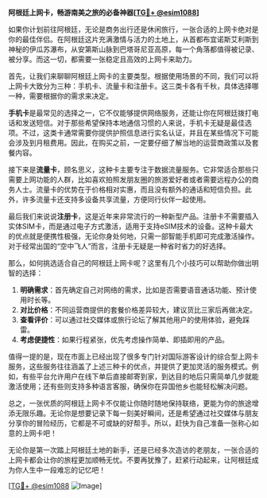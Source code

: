 **阿根廷上网卡，畅游南美之旅的必备神器[[TG💪+ @esim1088](https://t.me/s/esim1088)]**

如果你计划前往阿根廷，无论是商务出行还是休闲旅行，一张合适的上网卡绝对是你的最佳伴侣。在阿根廷这片充满激情与活力的土地上，从首都布宜诺斯艾利斯到神秘的伊瓜苏瀑布，从安第斯山脉到巴塔哥尼亚高原，每一个角落都值得被记录、被分享。而这一切，都需要一张稳定且高效的上网卡来助力。

首先，让我们来聊聊阿根廷上网卡的主要类型。根据使用场景的不同，我们可以将上网卡大致分为三种：手机卡、流量卡和注册卡。这三类卡各有千秋，具体选择哪一种，需要根据你的需求来决定。

**手机卡**是最常见的选择之一，它不仅能够提供网络服务，还能让你在阿根廷拨打电话和发送短信。对于那些希望保持本地通信习惯的人来说，手机卡无疑是最佳选项。不过，这类卡通常需要你提供护照信息进行实名认证，并且在某些情况下可能会涉及到月租费用。因此，在购买之前，一定要仔细了解当地的运营商政策以及套餐内容。

接下来是**流量卡**，顾名思义，这种卡主要专注于数据流量服务。它非常适合那些只需要上网功能的人群，比如喜欢拍照发朋友圈的旅游爱好者或者需要远程办公的商务人士。流量卡的优势在于价格相对实惠，而且没有额外的通话和短信负担。此外，许多流量卡还支持多设备共享流量，方便同行伙伴一起使用。

最后我们来说说**注册卡**，这是近年来非常流行的一种新型产品。注册卡不需要插入实体SIM卡，而是通过电子方式激活，适用于支持eSIM技术的设备。这种卡最大的优点就是便携性极强，无论你身处何地，只需一部智能手机即可完成激活操作。对于经常出国的“空中飞人”而言，注册卡无疑是一种省时省力的好选择。

那么，如何挑选适合自己的阿根廷上网卡呢？这里有几个小技巧可以帮助你做出明智的选择：

1. **明确需求**：首先确定自己对网络的需求，比如是否需要语音通话功能、预计使用时长等。
2. **对比价格**：不同运营商提供的套餐价格差异较大，建议货比三家后再做决定。
3. **查看评价**：可以通过社交媒体或旅行论坛了解其他用户的使用体验，避免踩雷。
4. **考虑便捷性**：如果行程紧张，优先考虑操作简单、即插即用的产品。

值得一提的是，现在市面上已经出现了很多专门针对国际游客设计的综合型上网卡服务，这些服务往往涵盖了上述三种卡的优点，并提供了更加灵活的服务模式。例如，有些平台允许用户在线下单后直接邮寄到家，到达目的地后只需简单几步就能激活使用；还有些则支持多种语言客服，确保你在异国他乡也能轻松解决问题。

总之，一张优质的阿根廷上网卡不仅能让你随时随地保持联络，更能为你的旅途增添无限乐趣。无论你是想要记录下每一刻美好瞬间，还是希望通过社交媒体与朋友分享你的冒险经历，它都是不可或缺的好帮手。所以，赶快为自己准备一张称心如意的上网卡吧！

无论你是第一次踏上阿根廷土地的新手，还是已经多次造访的老朋友，一张合适的上网卡都会让你的旅程更加顺畅无忧。不要再犹豫了，赶紧行动起来，让阿根廷成为你人生中一段难忘的记忆吧！

[[TG💪+ @esim1088](https://t.me/s/esim1088) ![Image](https://i.postimg.cc/4NQfJmqS/Snipaste-2025-05-13-00-14-12.png)]